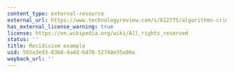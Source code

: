 ```yaml
---
content_type: external-resource
external_url: https://www.technologyreview.com/s/612775/algorithms-criminal-justice-ai/
has_external_license_warning: true
license: https://en.wikipedia.org/wiki/All_rights_reserved
status: ''
title: Recidivism example
uid: 565a3e93-83b8-4a4d-bd78-52748e35a96e
wayback_url: ''
---
```

